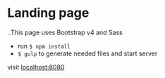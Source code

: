 # Landing page

..This page uses Bootstrap v4 and Sass

* run `$ npm install`
* `$ gulp` to generate needed files and start server

visit [localhost:8080](http://localhost:8080)